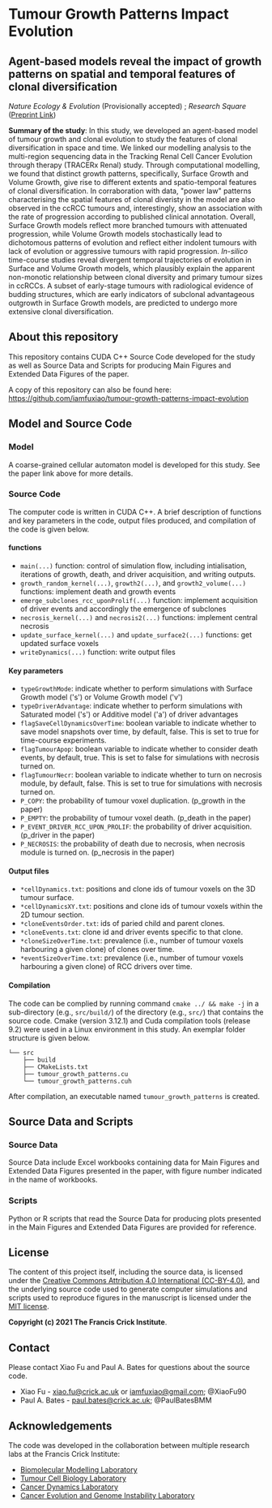 # Tumour Growth Patterns Impact Evolution

## Agent-based models reveal the impact of growth patterns on spatial and temporal features of clonal diversification

*Nature Ecology & Evolution* (Provisionally accepted) ; *Research Square* ([Preprint Link](https://www.researchsquare.com/article/rs-244285/v1 "Preprint on Research Square"))

**Summary of the study**: In this study, we developed an agent-based model of tumour growth and clonal evolution to study the features of clonal diversification in space and time. We linked our modelling analysis to the multi-region sequencing data in the Tracking Renal Cell Cancer Evolution through therapy (TRACERx Renal) study. Through computational modelling, we found that distinct growth patterns, specifically, Surface Growth and Volume Growth, give rise to different extents and spatio-temporal features of clonal diversification. In corraboration with data, "power law" patterns characterising the spatial features of clonal diveristy in the model are also observed in the ccRCC tumours and, interestingly, show an association with the rate of progression according to published clinical annotation. Overall, Surface Growth models reflect more branched tumours with attenuated progression, while Volume Growth models stochastically lead to dichotomous patterns of evolution and reflect either indolent tumours with lack of evolution or aggressive tumours with rapid progression. *In-silico* time-course studies reveal divergent temporal trajectories of evolution in Surface and Volume Growth models, which plausibly explain the apparent non-monotic relationship between clonal diversity and primary tumour sizes in ccRCCs. A subset of early-stage tumours with radiological evidence of budding structures, which are early indicators of subclonal advantageous outgrowth in Surface Growth models, are predicted to undergo more extensive clonal diversification. 


## About this repository
This repository contains CUDA C++ Source Code developed for the study as well as Source Data and Scripts for producing Main Figures and Extended Data Figures of the paper.

A copy of this repository can also be found here: https://github.com/iamfuxiao/tumour-growth-patterns-impact-evolution

## Model and Source Code

### Model
A coarse-grained cellular automaton model is developed for this study. See the paper link above for more details.

### Source Code
The computer code is written in CUDA C++. A brief description of functions and key parameters in the code, output files produced, and compilation of the code is given below.

#### functions
* `main(...)` function: control of simulation flow, including intialisation, iterations of growth, death, and driver acquisition, and writing outputs.
* `growth_random_kernel(...)`, `growth2(...)`, and `growth2_volume(...)` functions: implement death and growth events
* `emerge_subclones_rcc_uponProlif(...)` function: implement acquisition of driver events and accordingly the emergence of subclones
* `necrosis_kernel(...)` and `necrosis2(...)` functions: implement central necrosis
* `update_surface_kernel(...)` and `update_surface2(...)` functions: get updated surface voxels
* `writeDynamics(...)` function: write output files

#### Key parameters
* `typeGrowthMode`: indicate whether to perform simulations with Surface Growth model ('s') or Volume Growth model ('v')
* `typeDriverAdvantage`: indicate whether to perform simulations with Saturated model ('s') or Additive model ('a') of driver advantages
* `flagSaveCellDynamicsOverTime`: boolean variable to indicate whether to save model snapshots over time, by default, false. This is set to true for time-course experiments.
* `flagTumourApop`: boolean variable to indicate whether to consider death events, by default, true. This is set to false for simulations with necrosis turned on.
* `flagTumourNecr`: boolean variable to indicate whether to turn on necrosis module, by default, false. This is set to true for simulations with necrosis turned on.
* `P_COPY`: the probability of tumour voxel duplication. (p_growth in the paper)
* `P_EMPTY`: the probability of tumour voxel death. (p_death in the paper)
* `P_EVENT_DRIVER_RCC_UPON_PROLIF`: the probability of driver acquisition. (p_driver in the paper)
* `P_NECROSIS`: the probability of death due to necrosis, when necrosis module is turned on. (p_necrosis in the paper)

#### Output files
* `*cellDynamics.txt`: positions and clone ids of tumour voxels on the 3D tumour surface. 
* `*cellDynamicsXY.txt`: positions and clone ids of tumour voxels within the 2D tumour section.
* `*cloneEventsOrder.txt`: ids of paried child and parent clones.
* `*cloneEvents.txt`: clone id and driver events specific to that clone.
* `*cloneSizeOverTime.txt`: prevalence (i.e., number of tumour voxels harbouring a given clone) of clones over time.
* `*eventSizeOverTime.txt`: prevalence (i.e., number of tumour voxels harbouring a given clone) of RCC drivers over time.

#### Compilation
The code can be complied by running command `cmake ../ && make -j` in a sub-directory (e.g., `src/build/`) of the directory (e.g., `src/`) that contains the source code. Cmake (version 3.12.1) and Cuda compilation tools (release 9.2) were used in a Linux environment in this study.
An exemplar folder structure is given below.
```
└── src
    ├── build
    ├── CMakeLists.txt
    ├── tumour_growth_patterns.cu
    └── tumour_growth_patterns.cuh
```
After compilation, an executable named `tumour_growth_patterns` is created. 

## Source Data and Scripts

### Source Data
Source Data include Excel workbooks containing data for Main Figures and Extended Data Figures presented in the paper, with figure number indicated in the name of workbooks.

### Scripts
Python or R scripts that read the Source Data for producing plots presented in the Main Figures and Extended Data Figures are provided for reference.

## License
The content of this project itself, including the source data, is licensed under the [Creative Commons Attribution 4.0 International (CC-BY-4.0)](https://creativecommons.org/licenses/by/4.0/legalcode), and the underlying source code used to generate computer simulations and scripts used to reproduce figures in the manuscript is licensed under the [MIT license](LICENSE.md). 

**Copyright (c) 2021 The Francis Crick Institute**.

## Contact
Please contact Xiao Fu and Paul A. Bates for questions about the source code.
* Xiao Fu - xiao.fu@crick.ac.uk or iamfuxiao@gmail.com; @XiaoFu90
* Paul A. Bates - paul.bates@crick.ac.uk; @PaulBatesBMM

## Acknowledgements
The code was developed in the collaboration between multiple research labs at the Francis Crick Institute:
* [Biomolecular Modelling Laboratory](https://www.crick.ac.uk/research/labs/paul-bates "Biomolecular Modelling")
* [Tumour Cell Biology Laboratory](https://www.crick.ac.uk/research/labs/erik-sahai "Tumour Cell Biology")
* [Cancer Dynamics Laboratory](https://www.crick.ac.uk/research/labs/samra-turajlic "Cancer Dynamics")
* [Cancer Evolution and Genome Instability Laboratory](https://www.crick.ac.uk/research/labs/charles-swanton "Cancer Evolution and Genome Instability")


